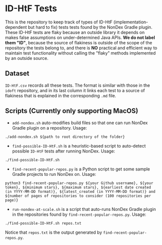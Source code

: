 # ID-HtF Tests
This is the repository to keep track of types of ID-HtF (implementation-dependent but hard to fix) tests tests found by the NonDex Gradle plugin. These ID-HtF tests are flaky because an outside library it depends on makes false assumptions on under-determined Java APIs. **We do not label them "ID"**, because the source of flakiness is outside of the scope of the repository the tests belong to, and there is **NO** practical and efficient way to maintain test functionality without calling the "flaky" methods implemented by an outside source.

## Dataset
`ID-HtF.csv` records all these tests. The format is similar with those in the `idoft` repository, and in its last column it links each test to a source of flakiness that is explained in the corresponding `.md` file.

## Scripts (Currently only supporting MacOS)
- `add-nondex.sh` auto-modifies build files so that one can run NonDex Gradle plugin on a repository. Usage:
```
./add-nondex.sh ${path to root directory of the folder}
```
- `find-possible-ID-HtF.sh` is a heuristic-based script to auto-detect possible `ID-HtF` tests after running NonDex. Usage:
```
./find-possible-ID-HtF.sh
```
- `find-recent-popular-repos.py` is a Python script to get some sample Gradle projects to run NonDex on. Usage:
```
python3 find-recent-popular-repos.py ${your Github username}, ${your token}, ${minimum stars}, ${maximum stars}, ${earliest date created (in YYYY-MM-DD format)}, ${latest_created (in YYYY-MM-DD format)} and ${number of pages of repositories to consider (100 repositories per page)}
```
- `run-nondex-at-scale.sh` is a script that auto-runs NonDex Gradle plugin in the repositories found by `find-recent-popular-repos.py`. Usage:
```
./find-possible-ID-HtF.sh repos.txt
```
Notice that `repos.txt` is the output generated by `find-recent-popular-repos.py`.
